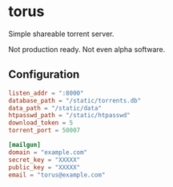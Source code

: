# torus

Simple shareable torrent server.

Not production ready. Not even alpha software.

## Configuration

```toml
listen_addr = ":8000"
database_path = "/static/torrents.db"
data_path = "/static/data"
htpasswd_path = "/static/htpasswd"
download_token = 5
torrent_port = 50007

[mailgun]
domain = "example.com"
secret_key = "XXXXX"
public_key = "XXXXX"
email = "torus@example.com"
```
